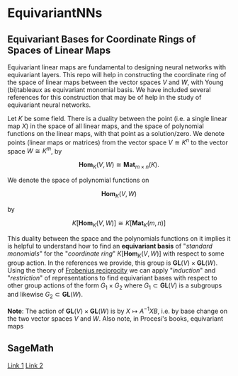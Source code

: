# EquivariantNNs

## Equivariant Bases for Coordinate Rings of Spaces of Linear Maps
Equivariant linear maps are fundamental to designing neural networks with equivariant layers. 
This repo will help in constructing the coordinate ring of the space 
of linear maps between the vector spaces $V$ and $W$, with Young (bi)tableaux as equivariant monomial 
basis. We have included several references for this construction that may be of help in the 
study of equivariant neural networks. 

Let $K$ be some field. There is a duality between the point (i.e. a single linear map $X$) in the space 
of all linear maps, and the space of polynomial functions on the linear maps, with that point as a 
solution/zero. We denote points (linear maps or matrices) from the vector space $V \cong K^n$ to the 
vector space $W \cong K^m$, by 

$$\mathbf{Hom}_K(V,W) \cong \mathbf{Mat}_{m \times n}(K).$$ 

We denote the space of polynomial functions on 

$$\mathbf{Hom}_K(V,W)$$ 

by 

$$K[\mathbf{Hom}_K(V,W)] \cong K[\mathbf{Mat}_K(m,n)]$$

This duality between the space and the polynomials functions on it implies it is helpful to understand 
how to find an **equivariant basis** of "*standard monomials*" for the "*coordinate ring*" $K[\mathbf{Hom}_K(V,W)]$ 
with respect to some group action. In the references we provide, this group is $\mathbf{GL}(V) \times \mathbf{GL}(W)$. 
Using the theory of [Frobenius reciprocity](https://en.wikipedia.org/wiki/Frobenius_reciprocity) we can apply 
"*induction*" and "*restriction*" of representations to find equivariant bases with respect to other group actions of the form
$G_1 \times G_2$ where $G_1 \subset \mathbf{GL}(V)$ is a subgroups and likewise $G_2 \subset \mathbf{GL}(W)$.

**Note**: The action of $\mathbf{GL}(V) \times \mathbf{GL}(W)$ is by $X \mapsto A^{-1}XB$, i.e. by 
base change on the two vector spaces $V$ and $W$. Also note, in Procesi's books, equivariant maps

## SageMath 
[Link 1](https://doc.sagemath.org/html/en/reference/combinat/sage/combinat/tableau.html)
[Link 2](https://more-sagemath-tutorials.readthedocs.io/en/latest/tutorial-partitions.html)

